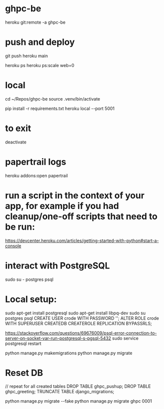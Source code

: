 # ghpc-be

heroku git:remote -a ghpc-be

# push and deploy
git push heroku main

heroku ps
heroku ps:scale web=0


# local
cd ~/Repos/ghpc-be
source .venv/bin/activate

pip install -r requirements.txt
heroku local --port 5001

# to exit
deactivate

# papertrail logs
heroku addons:open papertrail

# run a script in the context of your app, for example if you had cleanup/one-off scripts that need to be run:
https://devcenter.heroku.com/articles/getting-started-with-python#start-a-console


# interact with PostgreSQL
sudo su - postgres
psql


# Local setup:
sudo apt-get install postgresql
sudo apt-get install libpq-dev
sudo su postgres
psql
CREATE USER crode WITH PASSWORD '';
ALTER ROLE crode WITH SUPERUSER CREATEDB CREATEROLE REPLICATION BYPASSRLS;

https://stackoverflow.com/questions/69676009/psql-error-connection-to-server-on-socket-var-run-postgresql-s-pgsql-5432
sudo service postgresql restart

python manage.py makemigrations
python manage.py migrate


# Reset DB
// repeat for all created tables
DROP TABLE ghpc_pushup;
DROP TABLE ghpc_greeting;
TRUNCATE TABLE django_migrations;

python manage.py migrate --fake
python manage.py migrate ghpc 0001
